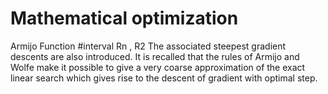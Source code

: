# Mathematical optimization
Armijo Function #interval Rn , R2
The associated steepest gradient descents are also introduced. It is recalled that the rules of Armijo and Wolfe make it possible to give a very coarse approximation of the exact linear search which gives rise to the descent of gradient with optimal step.

